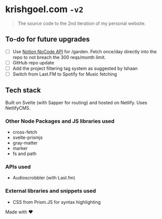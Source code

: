 # krishgoel.com ```-v2```
> The source code to the 2nd iteration of my personal website.

## To-do for future upgrades
- [ ] Use [Notion NoCode API](https://nocodeapi.com/pricing) for /garden. Fetch once/day directly into the repo to not breach the 300 reqs/month limit.
- [ ] GitHub repo update
- [ ] Add the project filtering tag system as suggested by Ishaan
- [ ] Switch from Last.FM to Spotify for Music fetching

## Tech stack
Built on Svelte (with Sapper for routing) and hosted on Netlify. Uses NetlifyCMS.

### Other Node Packages and JS libraries used 
- cross-fetch
- svelte-prismjs
- gray-matter
- marker
- fs and path

### APIs used
- Audioscrobbler (with Last.fm)

### External libraries and snippets used
- CSS from Prism.JS for syntax highlighting

Made with ❤️